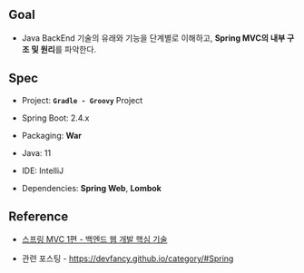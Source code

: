 ## Goal

* Java BackEnd 기술의 유래와 기능을 단계별로 이해하고, **Spring MVC의 내부 구조 및 원리**를 파악한다.

## Spec

* Project: **`Gradle - Groovy`** Project

* Spring Boot: 2.4.x

* Packaging: **War**

* Java: 11

* IDE: IntelliJ

* Dependencies: **Spring Web**, **Lombok**

## Reference

* [스프링 MVC 1편 - 백엔드 웹 개발 핵심 기술](https://www.inflearn.com/course/%EC%8A%A4%ED%94%84%EB%A7%81-mvc-1#)

* 관련 포스팅 - https://devfancy.github.io/category/#Spring

